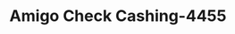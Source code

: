 ---
f_zip-code: 30060
f_state-code: GA
title: Amigo Check Cashing-4455
f_phone: 770-850-8889
f_city-only: Marietta
f_address: 1869 Cobb Pkwy S Ste 550 Marietta
f_location-unique-id: '4455'
slug: amigo-check-cashing-4455
updated-on: '2024-05-30T13:46:58.046Z'
created-on: '2024-05-30T13:36:59.803Z'
published-on: '2024-05-30T13:54:32.469Z'
f_city-state: cms/city/marietta-ga.md
f_company: cms/company/amigo-check-cashing.md
f_state: cms/state/georgia.md
layout: '[payday-loan].html'
tags: payday-loan
---
